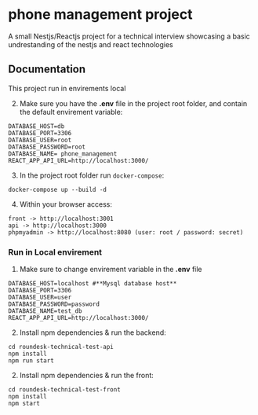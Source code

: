 
#  phone management project 

A small Nestjs/Reactjs project for a technical interview showcasing a basic undrestanding of the nestjs and react technologies




## Documentation

This project run  in envirements local 


2. Make sure you have the **.env** file in the project root folder, and contain the default envirement variable:

 ```
DATABASE_HOST=db
DATABASE_PORT=3306
DATABASE_USER=root
DATABASE_PASSWORD=root
DATABASE_NAME= phone_management
REACT_APP_API_URL=http://localhost:3000/
 ```

3. In the project root folder run `docker-compose`:

 ```
docker-compose up --build -d
 ```

 4. Within your browser access:

 ```
 front -> http://localhost:3001
 api -> http://localhost:3000
 phpmyadmin -> http://localhost:8080 (user: root / password: secret)
 ``` 

 ### Run in Local envirement

1. Make sure to change envirement variable in the **.env** file 

 ```
DATABASE_HOST=localhost #**Mysql database host**
DATABASE_PORT=3306
DATABASE_USER=user
DATABASE_PASSWORD=password
DATABASE_NAME=test_db
REACT_APP_API_URL=http://localhost:3000/
 ```

2. Install npm dependencies & run the backend:

 ```
cd roundesk-technical-test-api
npm install
npm run start

 ```
2. Install npm dependencies & run the front:

 ```
cd roundesk-technical-test-front
npm install
npm start

 ```
